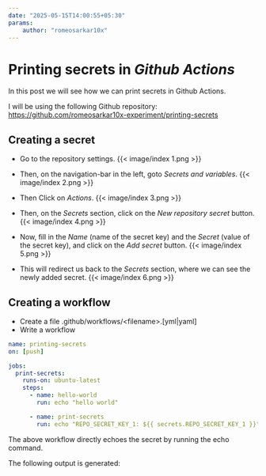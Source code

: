 ```yaml
---
date: "2025-05-15T14:00:55+05:30"
params:
    author: "romeosarkar10x"
---
```


# Printing secrets in _Github Actions_

In this post we will see how we can print secrets in Github Actions.

I will be using the following Github repository:
https://github.com/romeosarkar10x-experiment/printing-secrets

## Creating a secret

- Go to the repository settings.
  {{< image/index 1.png >}}

- Then, on the navigation-bar in the left, goto _Secrets and variables_.
  {{< image/index 2.png >}}

- Then Click on _Actions_.
  {{< image/index 3.png >}}
- Then, on the _Secrets_ section, click on the _New repository secret_ button.
  {{< image/index 4.png >}}
- Now, fill in the _Name_ (name of the secret key) and the _Secret_ (value of the secret key), and click on the _Add secret_ button.
  {{< image/index 5.png >}}
- This will redirect us back to the _Secrets_ section, where we can see the newly added secret.
  {{< image/index 6.png >}}

## Creating a workflow

- Create a file .github/workflows/&lt;filename&gt;.[yml|yaml]
- Write a workflow

```yml
name: printing-secrets
on: [push]

jobs:
  print-secrets:
    runs-on: ubuntu-latest
    steps:
      - name: hello-world
        run: echo "hello world"

      - name: print-secrets
        run: echo "REPO_SECRET_KEY_1: ${{ secrets.REPO_SECRET_KEY_1 }}"
```

The above workflow directly echoes the secret by running the echo command.

The following output is generated:

```

```
